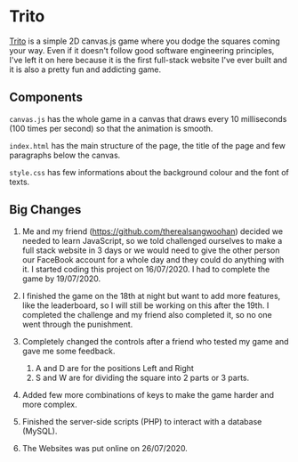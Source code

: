 # Trito

[Trito](https://mathusan.net/Trito/index.html) is a simple 2D canvas.js game where you dodge the squares coming your way. Even if it doesn't follow good software engineering principles, I've left it on here because it is the first full-stack website I've ever built and it is also a pretty fun and addicting game.

## Components
`canvas.js` has the whole game in a canvas that draws every 10 milliseconds (100 times per second) so that the animation is smooth.

`index.html` has the main structure of the page, the title of the page and few paragraphs below the canvas.

`style.css` has few informations about the background colour and the font of texts.

## Big Changes
1. Me and my friend (https://github.com/therealsangwoohan) decided we needed to learn JavaScript, so we told challenged ourselves to make a full stack website in 3 days or we would need to give the other person our FaceBook account for a whole day and they could do anything with it. I started coding this project on 16/07/2020. I had to complete the game by 19/07/2020.

2. I finished the game on the 18th at night but want to add more features, like the leaderboard, so I will still be working on this after the 19th. I completed the challenge and my friend also completed it, so no one went through the punishment.

3. Completely changed the controls after a friend who tested my game and gave me some feedback.
	1. A and D are for the positions Left and Right
	1. S and W are for dividing the square into 2 parts or 3 parts.

4. Added few more combinations of keys to make the game harder and more complex. 

5. Finished the server-side scripts (PHP) to interact with a database (MySQL). 

6. The Websites was put online on 26/07/2020. 
